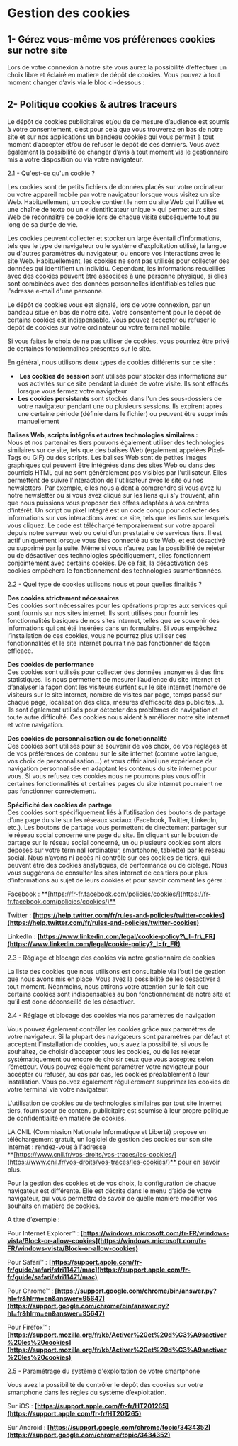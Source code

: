 Gestion des cookies
===================

1- Gérez vous-même vos préférences cookies sur notre site
---------------------------------------------------------

Lors de votre connexion à notre site vous aurez la possibilité d’effectuer un choix libre et éclairé en matière de dépôt de cookies. Vous pouvez à tout moment changer d’avis via le bloc ci-dessous :

2- Politique cookies & autres traceurs
--------------------------------------

Le dépôt de cookies publicitaires et/ou de de mesure d’audience est soumis à votre consentement, c’est pour cela que vous trouverez en bas de notre site et sur nos applications un bandeau cookies qui vous permet à tout moment d’accepter et/ou de refuser le dépôt de ces derniers. Vous avez également la possibilité de changer d’avis à tout moment via le gestionnaire mis à votre disposition ou via votre navigateur.

2.1 - Qu'est-ce qu'un cookie ?

Les cookies sont de petits fichiers de données placés sur votre ordinateur ou votre appareil mobile par votre navigateur lorsque vous visitez un site Web. Habituellement, un cookie contient le nom du site Web qui l'utilise et une chaîne de texte ou un « identificateur unique » qui permet aux sites Web de reconnaître ce cookie lors de chaque visite subséquente tout au long de sa durée de vie.  
  
Les cookies peuvent collecter et stocker un large éventail d'informations, tels que le type de navigateur ou le système d'exploitation utilisé, la langue ou d'autres paramètres du navigateur, ou encore vos interactions avec le site Web. Habituellement, les cookies ne sont pas utilisés pour collecter des données qui identifient un individu. Cependant, les informations recueillies avec des cookies peuvent être associées à une personne physique, si elles sont combinées avec des données personnelles identifiables telles que l'adresse e-mail d'une personne.  
  
Le dépôt de cookies vous est signalé, lors de votre connexion, par un bandeau situé en bas de notre site. Votre consentement pour le dépôt de certains cookies est indispensable. Vous pouvez accepter ou refuser le dépôt de cookies sur votre ordinateur ou votre terminal mobile.  
  
Si vous faites le choix de ne pas utiliser de cookies, vous pourriez être privé de certaines fonctionnalités présentes sur le site.  
  
En général, nous utilisons deux types de cookies différents sur ce site :

*    **Les cookies de session** sont utilisés pour stocker des informations sur vos activités sur ce site pendant la durée de votre visite. Ils sont effacés lorsque vous fermez votre navigateur
*   **Les cookies persistants** sont stockés dans l'un des sous-dossiers de votre navigateur pendant une ou plusieurs sessions. Ils expirent après une certaine période (définie dans le fichier) ou peuvent être supprimés manuellement

**Balises Web, scripts intégrés et autres technologies similaires :**  
﻿Nous et nos partenaires tiers pouvons également utiliser des technologies similaires sur ce site, tels que des balises Web (également appelées Pixel-Tags ou GIF) ou des scripts. Les balises Web sont de petites images graphiques qui peuvent être intégrées dans des sites Web ou dans des courriels HTML qui ne sont généralement pas visibles par l'utilisateur. Elles permettent de suivre l'interaction de l'utilisateur avec le site ou nos newsletters. Par exemple, elles nous aident à comprendre si vous avez lu notre newsletter ou si vous avez cliqué sur les liens qui s'y trouvent, afin que nous puissions vous proposer des offres adaptées à vos centres d'intérêt. Un script ou pixel intégré est un code conçu pour collecter des informations sur vos interactions avec ce site, tels que les liens sur lesquels vous cliquez. Le code est téléchargé temporairement sur votre appareil depuis notre serveur web ou celui d’un prestataire de services tiers. Il est actif uniquement lorsque vous êtes connecté au site Web, et est désactivé ou supprimé par la suite. Même si vous n’aurez pas la possibilité de rejeter ou de désactiver ces technologies spécifiquement, elles fonctionnent conjointement avec certains cookies. De ce fait, la désactivation des cookies empêchera le fonctionnement des technologies susmentionnées.

2.2 - Quel type de cookies utilisons nous et pour quelles finalités ?

**Des cookies strictement nécessaires**  
Ces cookies sont nécessaires pour les opérations propres aux services qui sont fournis sur nos sites internet. Ils sont utilisés pour fournir les fonctionnalités basiques de nos sites internet, telles que se souvenir des informations qui ont été insérées dans un formulaire. Si vous empêchez l’installation de ces cookies, vous ne pourrez plus utiliser ces fonctionnalités et le site internet pourrait ne pas fonctionner de façon efficace.  
  
**Des cookies de performance**  
Ces cookies sont utilisés pour collecter des données anonymes à des fins statistiques. Ils nous permettent de mesurer l’audience du site internet et d’analyser la façon dont les visiteurs surfent sur le site internet (nombre de visiteurs sur le site internet, nombre de visites par page, temps passé sur chaque page, localisation des clics, mesures d’efficacité des publicités…). Ils sont également utilisés pour détecter des problèmes de navigation et toute autre difficulté. Ces cookies nous aident à améliorer notre site internet et votre navigation.  
  
**Des cookies de personnalisation ou de fonctionnalité**  
Ces cookies sont utilisés pour se souvenir de vos choix, de vos réglages et de vos préférences de contenu sur le site internet (comme votre langue, vos choix de personnalisation…) et vous offrir ainsi une expérience de navigation personnalisée en adaptant les contenus du site internet pour vous. Si vous refusez ces cookies nous ne pourrons plus vous offrir certaines fonctionnalités et certaines pages du site internet pourraient ne pas fonctionner correctement.  
  
**Spécificité des cookies de partage**  
Ces cookies sont spécifiquement liés à l’utilisation des boutons de partage d’une page du site sur les réseaux sociaux (Facebook, Twitter, LinkedIn, etc.). Les boutons de partage vous permettent de directement partager sur le réseau social concerné une page du site. En cliquant sur le bouton de partage sur le réseau social concerné, un ou plusieurs cookies sont alors déposés sur votre terminal (ordinateur, smartphone, tablette) par le réseau social. Nous n’avons ni accès ni contrôle sur ces cookies de tiers, qui peuvent être des cookies analytiques, de performance ou de ciblage. Nous vous suggérons de consulter les sites internet de ces tiers pour plus d’informations au sujet de leurs cookies et pour savoir comment les gérer :  
  
Facebook : **[https://fr-fr.facebook.com/policies/cookies/](https://fr-fr.facebook.com/policies/cookies/)**﻿  
  
Twitter : **[https://help.twitter.com/fr/rules-and-policies/twitter-cookies](https://help.twitter.com/fr/rules-and-policies/twitter-cookies)**  
  
LinkedIn : **[https://www.linkedin.com/legal/cookie-policy?\_l=fr\_FR](https://www.linkedin.com/legal/cookie-policy?_l=fr_FR)**

2.3 - Réglage et blocage des cookies via notre gestionnaire de cookies 

La liste des cookies que nous utilisons est consultable via l’outil de gestion que nous avons mis en place. Vous avez la possibilité de les désactiver à tout moment. Néanmoins, nous attirons votre attention sur le fait que certains cookies sont indispensables au bon fonctionnement de notre site et qu’il est donc déconseillé de les désactiver.

2.4 - Réglage et blocage des cookies via nos paramètres de navigation

Vous pouvez également contrôler les cookies grâce aux paramètres de votre navigateur. Si la plupart des navigateurs sont paramétrés par défaut et acceptent l’installation de cookies, vous avez la possibilité, si vous le souhaitez, de choisir d’accepter tous les cookies, ou de les rejeter systématiquement ou encore de choisir ceux que vous acceptez selon l’émetteur. Vous pouvez également paramétrer votre navigateur pour accepter ou refuser, au cas par cas, les cookies préalablement à leur installation. Vous pouvez également régulièrement supprimer les cookies de votre terminal via votre navigateur.  
  
L'utilisation de cookies ou de technologies similaires par tout site Internet tiers, fournisseur de contenu publicitaire est soumise à leur propre politique de confidentialité en matière de cookies.  
  
LA CNIL (Commission Nationale Informatique et Liberté) propose en téléchargement gratuit, un logiciel de gestion des cookies sur son site Internet : rendez-vous à l'adresse   
[](https://www.cnil.fr/vos-droits/vos-traces/les-cookies/)**[https://www.cnil.fr/vos-droits/vos-traces/les-cookies/](https://www.cnil.fr/vos-droits/vos-traces/les-cookies/)** pour en savoir plus.  
  
Pour la gestion des cookies et de vos choix, la configuration de chaque navigateur est différente. Elle est décrite dans le menu d’aide de votre navigateur, qui vous permettra de savoir de quelle manière modifier vos souhaits en matière de cookies.  
  
A titre d’exemple :  
  
Pour Internet Explorer™ : **[https://windows.microsoft.com/fr-FR/windows-vista/Block-or-allow-cookies](https://windows.microsoft.com/fr-FR/windows-vista/Block-or-allow-cookies)**  
  
Pour Safari™ : **[https://support.apple.com/fr-fr/guide/safari/sfri11471/mac](https://support.apple.com/fr-fr/guide/safari/sfri11471/mac)**  
  
Pour Chrome™ : **[https://support.google.com/chrome/bin/answer.py?hl=fr&hlrm=en&answer=95647](https://support.google.com/chrome/bin/answer.py?hl=fr&hlrm=en&answer=95647)**  
  
Pour Firefox™ : **[https://support.mozilla.org/fr/kb/Activer%20et%20d%C3%A9sactiver%20les%20cookies](https://support.mozilla.org/fr/kb/Activer%20et%20d%C3%A9sactiver%20les%20cookies)**

2.5 - Paramétrage du système d'exploitation de votre smartphone

Vous avez la possibilité de contrôler le dépôt des cookies sur votre smartphone dans les règles du système d’exploitation.  
  
  
  
Sur iOS : [](https://support.apple.com/fr-fr/HT201265)**[https://support.apple.com/fr-fr/HT201265](https://support.apple.com/fr-fr/HT201265)**  
  
  
  
Sur Android : [](https://support.google.com/chrome/topic/3434352)**[https://support.google.com/chrome/topic/3434352](https://support.google.com/chrome/topic/3434352)**